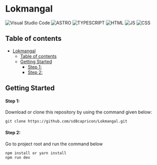 # Lokmangal
![Visual Studio Code](https://img.shields.io/badge/Visual%20Studio%20Code-0078d7.svg?style=for-the-badge&logo=visual-studio-code&logoColor=white)
![ASTRO](https://img.shields.io/badge/ASTRO-000000?style=for-the-badge&logo=astro&logoColor=white)
![TYPESCRIPT](https://img.shields.io/badge/TypeScript-007ACC?style=for-the-badge&logo=typescript&logoColor=white)
![HTML](https://img.shields.io/badge/HTML-239120?style=for-the-badge&logo=html5&logoColor=white)
![JS](https://img.shields.io/badge/JavaScript-F7DF1E?style=for-the-badge&logo=javascript&logoColor=black)
![CSS](https://img.shields.io/badge/CSS-239120?&style=for-the-badge&logo=css3&logoColor=white)


## Table of contents

- [Lokmangal](#lokmangal)
  - [Table of contents](#table-of-contents)
  - [Getting Started](#getting-started)
      - [Step 1:](#step-1)
      - [Step 2:](#step-2)

## Getting Started<a id="gettingstarted"></a>

#### Step 1:

Download or clone this repository by using the command given below:

```
git clone https://github.com/sd8capricon/Lokmangal.git
```

#### Step 2:

Go to project root and run the command below

```
npm install or yarn install
npm run dev
```